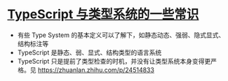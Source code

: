 # [TypeScript 与类型系统的一些常识](https://hijiangtao.github.io/2020/07/12/Notes-About-TypeScript-And-Type-System/)

- 有些 Type System 的基本定义可以了解下，如静态动态、强弱、隐式显式、结构标注等
- TypeScript 是静态、弱、显式、结构类型的语言系统
- TypeScript 只是提前了类型检查的时机，并没有让类型系统本身变得更严格。见 <https://zhuanlan.zhihu.com/p/24514833>
